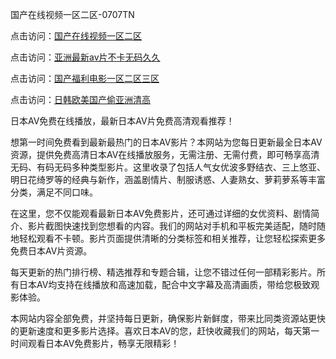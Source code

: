 
国产在线视频一区二区-0707TN

点击访问：<a href="https://vassv.pages.dev/">国产在线视频一区二区</a>

点击访问：<a href="https://gsd-agv.pages.dev//">亚洲最新av片不卡无码久久</a>

点击访问：<a href="https://tfda.pages.dev/">国产福利电影一区二区三区</a>

点击访问：<a href="https://gda-c7m.pages.dev/">日韩欧美国产偷亚洲清高</a>


日本AV免费在线播放，最新日本AV片免费高清观看推荐！

想第一时间免费看到最新最热门的日本AV影片？本网站为您每日更新最全日本AV资源，提供免费高清日本AV在线播放服务，无需注册、无需付费，即可畅享高清无码、有码无码多种类型影片。这里收录了包括人气女优波多野结衣、三上悠亚、明日花绮罗等的经典与新作，涵盖剧情片、制服诱惑、人妻熟女、萝莉萝系等丰富分类，满足不同口味。

在这里，您不仅能观看最新日本AV免费影片，还可通过详细的女优资料、剧情简介、影片截图快速找到您想看的内容。我们的网站对手机和平板完美适配，随时随地轻松观看不卡顿。影片页面提供清晰的分类标签和相关推荐，让您轻松探索更多免费日本AV片资源。

每天更新的热门排行榜、精选推荐和专题合辑，让您不错过任何一部精彩影片。所有日本AV均支持在线播放和高速加载，配合中文字幕及高清画质，带给您极致观影体验。

本网站内容全部免费，并坚持每日更新，确保影片新鲜度，带来比同类资源站更快的更新速度和更多影片选择。喜欢日本AV的您，赶快收藏我们的网站，每天第一时间观看日本AV免费影片，畅享无限精彩！
<span style="display:none;">[Canonical link] ( ）</span>
